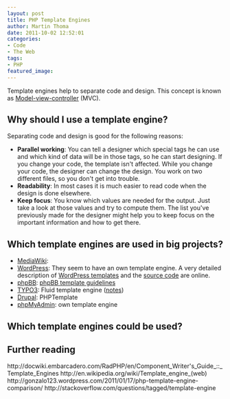 ```yaml
---
layout: post
title: PHP Template Engines
author: Martin Thoma
date: 2011-10-02 12:52:01
categories: 
- Code
- The Web
tags: 
- PHP
featured_image: 
---
```

Template engines help to separate code and design. This concept is known as <a href="http://en.wikipedia.org/wiki/Model%E2%80%93view%E2%80%93controller">Model-view-controller</a> (MVC).

<h2>Why should I use a template engine?</h2>
Separating code and design is good for the following reasons:
<ul>
  <li><strong>Parallel working</strong>: You can tell a designer which special tags he can use and which kind of data will be in those tags, so he can start designing. If you change your code, the template isn't affected. While you change your code, the designer can change the design. You work on two different files, so you don't get into trouble.</li>
  <li><strong>Readability</strong>: In most cases it is much easier to read code when the design is done elsewhere.</li>
  <li><strong>Keep focus</strong>: You know which values are needed for the output. Just take a look at those values and try to compute them. The list you've previously made for the designer might help you to keep focus on the important information and how to get there.</li>
</ul>

<h2>Which template engines are used in big projects?</h2>
<ul>
  <li><a href="http://en.wikipedia.org/wiki/MediaWiki">MediaWiki</a>: </li>
  <li><a href="http://en.wikipedia.org/wiki/WordPress">WordPress</a>: They seem to have an own template engine. A very detailed description of <a href="http://codex.wordpress.org/Templates">WordPress templates</a> and the <a href="http://wordpress.org/download/svn/">source code</a> are online.</li>
  <li><a href="http://en.wikipedia.org/wiki/PhpBB">phpBB</a>: <a href="http://area51.phpbb.com/docs/30x/coding-guidelines.html#templating">phpBB template guidelines</a></li>
  <li><a href="http://en.wikipedia.org/wiki/TYPO3">TYPO3</a>: Fluid template engine (<a href="http://typo3.org/documentation/document-library/references/doc_core_tsref/4.5.0/view/1/7/#id2642042">notes</a>)</li>
  <li><a href="http://en.wikipedia.org/wiki/Drupal">Drupal</a>: PHPTemplate</li>
  <li><a href="http://en.wikipedia.org/wiki/PhpMyAdmin">phpMyAdmin</a>: own template engine</li>
</ul>

<h2>Which template engines could be used?</h2>

<h2>Further reading</h2>
http://docwiki.embarcadero.com/RadPHP/en/Component_Writer's_Guide_::_Template_Engines
http://en.wikipedia.org/wiki/Template_engine_(web)
http://gonzalo123.wordpress.com/2011/01/17/php-template-engine-comparison/
http://stackoverflow.com/questions/tagged/template-engine